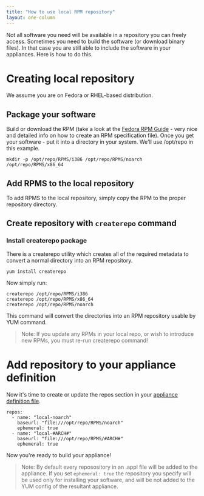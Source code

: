 ```yaml
---
title: "How to use local RPM repository"
layout: one-column
---
```


Not all software you need will be available in a repository you can freely access. Sometimes you need to build the software (or download binary files). In that case you are still able to include the software in your appliances. Here is how to do this.

# Creating local repository

We assume you are on Fedora or RHEL-based distribution.

## Package your software

Build or download the RPM (take a look at the [Fedora RPM Guide](http://docs.fedoraproject.org/en-US/Fedora_Draft_Documentation/0.1/html/RPM_Guide/) - very nice and detailed info on how to create an RPM specification file). Once you get your software - put it into a directory in your system. We'll use /opt/repo in this example.

    mkdir -p /opt/repo/RPMS/i386 /opt/repo/RPMS/noarch /opt/repo/RPMS/x86_64

## Add RPMS to the local repository

To add RPMS to the local repository, simply copy the RPM to the proper repository directory.

## Create repository with `createrepo` command

### Install createrepo package

There is a createrepo utility which creates all of the required metadata to convert a normal directory into an RPM repository.

    yum install createrepo

Now simply run:

    createrepo /opt/repo/RPMS/i386
    createrepo /opt/repo/RPMS/x86_64
    createrepo /opt/repo/RPMS/noarch

This command will convert the directories into an RPM repository usable by YUM command.

> Note: If you update any RPMs in your local repo, or wish to introduce new RPMs, you must re-run createrepo command!

# Add repository to your appliance definition

Now it's time to create or update the repos section in your [appliance definition file][appl].

    repos:
      - name: "local-noarch"
        baseurl: "file:///opt/repo/RPMS/noarch"
        ephemeral: true
      - name: "local-#ARCH#"
        baseurl: "file:///opt/repo/RPMS/#ARCH#"
        ephemeral: true

Now you're ready to build your appliance!

> Note: By default every reposository in an .appl file will be added to the appliance. If you set `ephemeral: true` the repository you specify will be used only for installing your software, and will be not added to the YUM config of the resultant appliance.

[appl]: /documentation/articles/appliance-definition-file